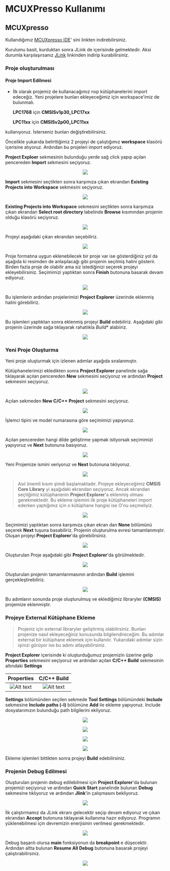 # MCUXPresso Kullanımı


## MCUXpresso

Kullandığımız [MCUXpresso IDE](https://www.nxp.com/support/developer-resources/run-time-software/mcuxpresso-software-and-tools/mcuxpresso-integrated-development-environment-ide:MCUXpresso-IDE?tab=Design_Tools_Tab)' sini linkten indirebilirsiniz.

Kurulumu basit, kurduktan sonra JLink de içerisinde gelmektedir. Aksi durumla karşılaşırsanız [JLink](https://www.segger.com/downloads/jlink/) linkinden indirip kurabilirsiniz.

### Proje oluşturulması


#### Proje Import Edilmesi

* İlk olarak projemiz de kullanacağımız nxp kütüphanelerini import edeceğiz. Yeni projelere bunları ekleyeceğimiz için workspace'imiz de bulunmalı.

    **LPC1768** için **CMSISv1p30_LPC17xx**

    **LPC11xx** için **CMSISv2p00_LPC11xx**

kullanıyoruz. İsterseniz bunları değiştirebilirsiniz.

Öncelikle yukarıda belirttiğimiz 2 projeyi de çalıştığımız **workspace** klasörü içerisine atıyoruz. 
Ardından bu projeleri import ediyoruz.

**Project Exploer** sekmesinin bulunduğu yerde sağ click yapıp açılan pencereden **Import** sekmesini seçiyoruz.

<p align="center">
    <img src="img/import.png">
</p>


**Import** sekmesini seçtikten sonra karşımıza çıkan ekrandan **Existing Projects into Workspace** sekmesini seçiyoruz.

<p align="center">
    <img src="img/existing_project.png">
</p>


**Existing Projects into Workspace** sekmesini seçtikten sonra karşımıza çıkan ekrandan **Select root directory** labelinde **Browse** kısımından projenin olduğu klasörü seçiyoruz.

<p align="center">
    <img src="img/select_pro.png">
</p>


Projeyi aşağıdaki çıkan ekrandan seçebiliriz.

<p align="center">
    <img src="img/select_pro2.png">
</p>


Proje formatına uygun eklenebilecek bir proje var ise gösterdiğiniz yol da aşağıda ki resimden de anlaşılacağı gibi projenin seçilmiş halini gösterir. Birden fazla proje de olabilir ama siz istediğinizi seçerek projeyi ekleyebilirsiniz. Seçimimizi yaptıktan sonra **Finish** butonuna basarak devam ediyoruz.

<p align="center">
    <img src="img/select_pro3.png">
</p>


Bu işlemlerin ardından projelerimizi **Project Explorer** üzerinde eklenmiş halini görebiliriz.

<p align="center">
    <img src="img/lib_eklendi.png">
</p>

Bu işlemleri yaptıktan sonra eklenmiş projeyi **Build** edebiliriz. Aşağıdaki gibi projenin üzerinde sağa tıklayarak rahatlıkla *Build** alabiiriz.


<p align="center">
    <img src="img/build_pro.png">
</p>

### Yeni Proje Oluşturma

Yeni proje oluşturmak için izlenen adımlar aşağıda sıralanmıştır.

Kütüphanelerimizi ekledikten sonra **Project Explorer** panelinde sağa tıklayarak açılan pencereden **New** sekmesini seçiyoruz ve ardından **Project** sekmesini seçiyoruz.

<p align="center">
    <img src="img/build_pro.png">
</p>

Açılan sekmeden **New C/C++ Project** sekmesini seçiyoruz.

<p align="center">
    <img src="img/yeni_pro2.png">
</p>

İşlemci tipini ve model numarasına göre seçimimizi yapıyoruz.

<p align="center">
    <img src="img/yeni_pro3.png">
</p>

 Açılan pencereden hangi dilde geliştirme yapmak istiyorsak seçimimizi yapıyoruz ve **Next** butonuna basıyoruz.

<p align="center">
    <img src="img/yeni_pro4.png">
</p>

Yeni Projemize ismini veriyoruz ve **Next** butonuna tıklıyoruz.

<p align="center">
    <img src="img/yeni_pro5.png">
</p>

>Asıl önemli kısım şimdi başlamaktadır. Projeye ekleyeceğimiz **CMSIS Core Library** yi aşağıdaki ekrandan seçiyoruz. Ancak ekrandan seçtiğimiz kütüphanenin **Project Explorer**'a eklenmiş olması gerekmektedir. Bu ekleme işlemini ilk proje kütüphaneleri import ederken yaptığımız için o kütüphane hangisi ise O'nu seçmeliyiz.

<p align="center">
    <img src="img/yeni_pro6.png">
</p>

Seçimimizi yaptıktan sonra karşımıza çıkan ekran dan **None** bölümünü seçerek **Next** tuşuna basabiliriz. Projenin oluşturulma evresi tamamlanmıştır. Oluşan projeyi **Project Explorer**'da görebilirsiniz.

<p align="center">
    <img src="img/yeni_pro7.png">
</p>

Oluşturulan Proje aşağıdaki gibi **Project Explorer**'da görülmektedir.

<p align="center"> 
    <img src="img/yeni_pro8.png">
</p>

Oluşturulan projenin tamamlanmasının ardından **Build** işlemini gerçekleştirebiliriz.

<p align="center">
    <img src="img/yeni_pro9.png">
</p>

Bu adımların sonunda proje oluşturulmuş ve eklediğimiz libraryler **(CMSIS)** projemize eklenmiştir.


### Projeye External Kütüphane Ekleme

>Projeniz için external libraryler geliştirmiş olabilirsiniz. Bunları projenize nasıl ekleyeceğiniz konusunda bilgilendireceğim. Bu adımlar external bir kütüphane eklemek için kullanılır. Yukarıdaki adımlar sizin işinizi görüyor ise bu adımı atlayabilirsiniz.

**Project Explorer** içerisinde ki oluşturduğumuz projemizin üzerine gelip **Properties** sekmesini seçiyoruz ve ardından açılan **C/C++ Build** sekmesinin altındaki **Settings** 



Properties             |  C/C++ Build
:-------------------------:|:-------------------------:
![Alt text](img/yeni_pro8.png) | ![Alt text](img/yeni_pro10.png)

**Settings** bölümünden seçilen sekmede **Tool Settings** bölümündeki **Include** sekmesine **Include paths (-l)** bölümüne **Add** ile ekleme yapıyoruz. Include dosyalarımızın bulunduğu path bilgilerini ekliyoruz.

<p align="center">
    <img src="img/yeni_pro11.png">
</p>

<p align="center">
    <img src="img/yeni_pro12.png">
</p>

<p align="center">
    <img src="img/yeni_pro13.png">
</p>

<p align="center">
    <img src="img/yeni_pro14.png">
</p>


Ekleme işlemleri bittikten sonra projeyi **Build** edebilirsiniz.

### Projenin Debug Edilmesi


Oluşturulan projenin debug edilebilmesi için **Project Explorer**'da bulunan projemizi seçiyoruz ve ardından **Quick Start** panelinde bulunan **Debug** sekmesine tıklıyoruz ve ardından **Jlink**'in çalışmasını bekliyoruz.

<p align="center">
    <img src="img/yeni_pro15.png">
</p>


İlk çalıştırmamız da JLink ekranı gelecektir seçip devam ediyoruz ve çıkan ekrandan **Accept** butonuna tıklayarak kullanıma hazır ediyoruz.
Programın yüklenebilmesi için devremizin enerjisinin verilmesi gerekmektedir.

<p align="center">
    <img src="img/yeni_pro16.png">
</p>

Debug başarılı olursa **main** fonksiyonun da **breakpoint** e düşecektir. Ardından altta bulunan **Resume All Debug** butonuna basarak projeyi çalıştırabilirsiniz.

<p align="center">
    <img src="img/yeni_pro17.png">
</p>


